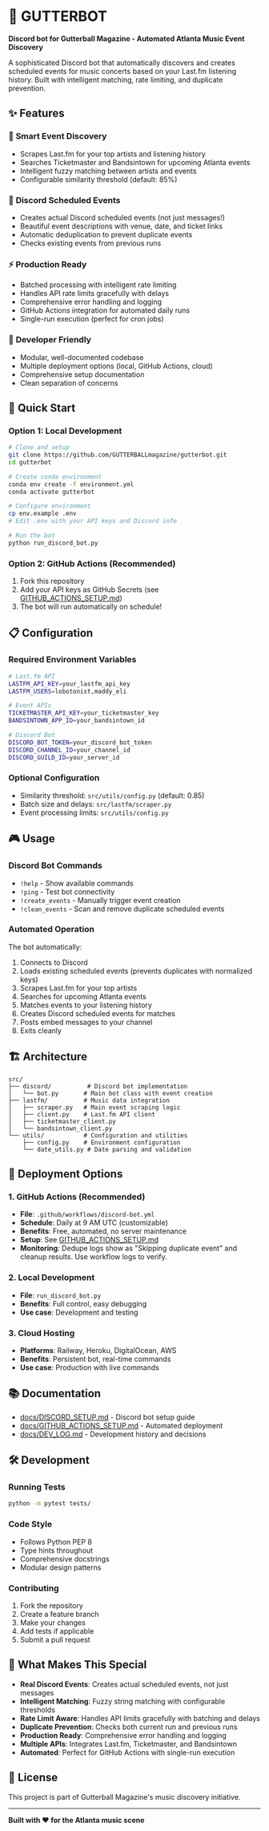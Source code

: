# 🎵 GUTTERBOT

**Discord bot for Gutterball Magazine - Automated Atlanta Music Event Discovery**

A sophisticated Discord bot that automatically discovers and creates scheduled events for music concerts based on your Last.fm listening history. Built with intelligent matching, rate limiting, and duplicate prevention.

## ✨ Features

### 🎯 **Smart Event Discovery**
- Scrapes Last.fm for your top artists and listening history
- Searches Ticketmaster and Bandsintown for upcoming Atlanta events
- Intelligent fuzzy matching between artists and events
- Configurable similarity threshold (default: 85%)

### 📅 **Discord Scheduled Events**
- Creates actual Discord scheduled events (not just messages!)
- Beautiful event descriptions with venue, date, and ticket links
- Automatic deduplication to prevent duplicate events
- Checks existing events from previous runs

### ⚡ **Production Ready**
- Batched processing with intelligent rate limiting
- Handles API rate limits gracefully with delays
- Comprehensive error handling and logging
- GitHub Actions integration for automated daily runs
- Single-run execution (perfect for cron jobs)

### 🔧 **Developer Friendly**
- Modular, well-documented codebase
- Multiple deployment options (local, GitHub Actions, cloud)
- Comprehensive setup documentation
- Clean separation of concerns

## 🚀 Quick Start

### Option 1: Local Development
```bash
# Clone and setup
git clone https://github.com/GUTTERBALLmagazine/gutterbot.git
cd gutterbot

# Create conda environment
conda env create -f environment.yml
conda activate gutterbot

# Configure environment
cp env.example .env
# Edit .env with your API keys and Discord info

# Run the bot
python run_discord_bot.py
```

### Option 2: GitHub Actions (Recommended)
1. Fork this repository
2. Add your API keys as GitHub Secrets (see [GITHUB_ACTIONS_SETUP.md](GITHUB_ACTIONS_SETUP.md))
3. The bot will run automatically on schedule!

## 📋 Configuration

### Required Environment Variables
```bash
# Last.fm API
LASTFM_API_KEY=your_lastfm_api_key
LASTFM_USERS=lobotonist,maddy_eli

# Event APIs
TICKETMASTER_API_KEY=your_ticketmaster_key
BANDSINTOWN_APP_ID=your_bandsintown_id

# Discord Bot
DISCORD_BOT_TOKEN=your_discord_bot_token
DISCORD_CHANNEL_ID=your_channel_id
DISCORD_GUILD_ID=your_server_id
```

### Optional Configuration
- Similarity threshold: `src/utils/config.py` (default: 0.85)
- Batch size and delays: `src/lastfm/scraper.py`
- Event processing limits: `src/utils/config.py`

## 🎮 Usage

### Discord Bot Commands
- `!help` - Show available commands
- `!ping` - Test bot connectivity
- `!create_events` - Manually trigger event creation
- `!clean_events` - Scan and remove duplicate scheduled events

### Automated Operation
The bot automatically:
1. Connects to Discord
2. Loads existing scheduled events (prevents duplicates with normalized keys)
3. Scrapes Last.fm for your top artists
4. Searches for upcoming Atlanta events
5. Matches events to your listening history
6. Creates Discord scheduled events for matches
7. Posts embed messages to your channel
8. Exits cleanly

## 🏗️ Architecture

```
src/
├── discord/          # Discord bot implementation
│   └── bot.py       # Main bot class with event creation
├── lastfm/          # Music data integration
│   ├── scraper.py   # Main event scraping logic
│   ├── client.py    # Last.fm API client
│   ├── ticketmaster_client.py
│   └── bandsintown_client.py
└── utils/           # Configuration and utilities
    ├── config.py    # Environment configuration
    └── date_utils.py # Date parsing and validation
```

## 🚀 Deployment Options

### 1. GitHub Actions (Recommended)
- **File**: `.github/workflows/discord-bot.yml`
- **Schedule**: Daily at 9 AM UTC (customizable)
- **Benefits**: Free, automated, no server maintenance
- **Setup**: See [GITHUB_ACTIONS_SETUP.md](GITHUB_ACTIONS_SETUP.md)
- **Monitoring**: Dedupe logs show as "Skipping duplicate event" and cleanup results. Use workflow logs to verify.

### 2. Local Development
- **File**: `run_discord_bot.py`
- **Benefits**: Full control, easy debugging
- **Use case**: Development and testing

### 3. Cloud Hosting
- **Platforms**: Railway, Heroku, DigitalOcean, AWS
- **Benefits**: Persistent bot, real-time commands
- **Use case**: Production with live commands

## 📚 Documentation

- [docs/DISCORD_SETUP.md](docs/DISCORD_SETUP.md) - Discord bot setup guide
- [docs/GITHUB_ACTIONS_SETUP.md](docs/GITHUB_ACTIONS_SETUP.md) - Automated deployment
- [docs/DEV_LOG.md](docs/DEV_LOG.md) - Development history and decisions

## 🛠️ Development

### Running Tests
```bash
python -m pytest tests/
```

### Code Style
- Follows Python PEP 8
- Type hints throughout
- Comprehensive docstrings
- Modular design patterns

### Contributing
1. Fork the repository
2. Create a feature branch
3. Make your changes
4. Add tests if applicable
5. Submit a pull request

## 🎯 What Makes This Special

- **Real Discord Events**: Creates actual scheduled events, not just messages
- **Intelligent Matching**: Fuzzy string matching with configurable thresholds
- **Rate Limit Aware**: Handles API limits gracefully with batching and delays
- **Duplicate Prevention**: Checks both current run and previous runs
- **Production Ready**: Comprehensive error handling and logging
- **Multiple APIs**: Integrates Last.fm, Ticketmaster, and Bandsintown
- **Automated**: Perfect for GitHub Actions with single-run execution

## 📄 License

This project is part of Gutterball Magazine's music discovery initiative.

---

**Built with ❤️ for the Atlanta music scene**
